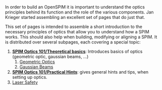 ---
---
In order to build an OpenSPIM it is important to understand the optics principles behind its function and the role of the various components. Jan Krieger started assembling an excellent set of pages that do just that.

This set of pages is intended to assemble a short introduction to the necessary principles of optics that allow you to understand how a SPIM works. This should also help when building, modifying or aligning a SPIM. It is distributed over several subpages, each covering a special topic:

1.  **[SPIM Optics 101/Theoretical basics](SPIM_Optics_101_Theoretical_basics)**: Introduces basics of optics (geometric optic, gaussian beams, ...)
    1.  [Geometric Optics](SPIM_Optics_101_Theoretical_basics#geometric_optics)
    2.  [Gaussian Beams](SPIM_Optics_101_Theoretical_basics#gaussian_beam_optics)
2.  **[SPIM Optics 101/Practical Hints](SPIM_Optics_101_Practical_Hints)**: gives general hints and tips, when setting up optics.
3.  [Laser Safety](Laser_Safety)
